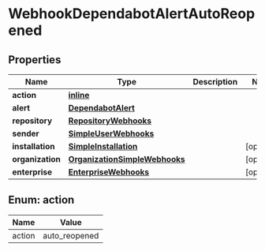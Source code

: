 
# WebhookDependabotAlertAutoReopened

## Properties
Name | Type | Description | Notes
------------ | ------------- | ------------- | -------------
**action** | [**inline**](#Action) |  | 
**alert** | [**DependabotAlert**](DependabotAlert.md) |  | 
**repository** | [**RepositoryWebhooks**](RepositoryWebhooks.md) |  | 
**sender** | [**SimpleUserWebhooks**](SimpleUserWebhooks.md) |  | 
**installation** | [**SimpleInstallation**](SimpleInstallation.md) |  |  [optional]
**organization** | [**OrganizationSimpleWebhooks**](OrganizationSimpleWebhooks.md) |  |  [optional]
**enterprise** | [**EnterpriseWebhooks**](EnterpriseWebhooks.md) |  |  [optional]


<a id="Action"></a>
## Enum: action
Name | Value
---- | -----
action | auto_reopened



